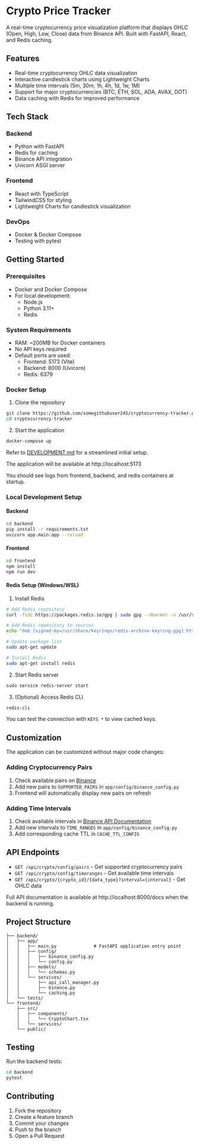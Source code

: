 # Crypto Price Tracker

A real-time cryptocurrency price visualization platform that displays OHLC (Open, High, Low, Close) data from Binance API. Built with FastAPI, React, and Redis caching.

## Features
- Real-time cryptocurrency OHLC data visualization
- Interactive candlestick charts using Lightweight Charts
- Multiple time intervals (5m, 30m, 1h, 4h, 1d, 1w, 1M)
- Support for major cryptocurrencies (BTC, ETH, SOL, ADA, AVAX, DOT)
- Data caching with Redis for improved performance

## Tech Stack

### Backend
- Python with FastAPI
- Redis for caching
- Binance API integration
- Uvicorn ASGI server

### Frontend
- React with TypeScript
- TailwindCSS for styling
- Lightweight Charts for candlestick visualization

### DevOps
- Docker & Docker Compose
- Testing with pytest

## Getting Started

### Prerequisites
- Docker and Docker Compose
- For local development:
  - Node.js
  - Python 3.11+
  - Redis

### System Requirements
- RAM: ~200MB for Docker containers
- No API keys required
- Default ports are used:
  - Frontend: 5173 (Vite)
  - Backend: 8000 (Uvicorn)
  - Redis: 6379

### Docker Setup
1. Clone the repository
```bash
git clone https://github.com/somegithubuser245/cryptocurrency-tracker.git
cd cryptocurrency-tracker
```

2. Start the application
```bash
docker-compose up
```

Refer to [DEVELOPMENT.md](docs/DEVELOPMENT.md) for a streamlined initial setup.

The application will be available at http://localhost:5173

You should see logs from frontend, backend, and redis containers at startup.

### Local Development Setup

#### Backend
```bash
cd backend
pip install -r requirements.txt
uvicorn app.main:app --reload
```

#### Frontend
```bash
cd frontend
npm install
npm run dev
```

#### Redis Setup (Windows/WSL)

1. Install Redis
```bash
# Add Redis repository
curl -fsSL https://packages.redis.io/gpg | sudo gpg --dearmor -o /usr/share/keyrings/redis-archive-keyring.gpg

# Add Redis repository to sources
echo "deb [signed-by=/usr/share/keyrings/redis-archive-keyring.gpg] https://packages.redis.io/deb $(lsb_release -cs) main" | sudo tee /etc/apt/sources.list.d/redis.list

# Update package list
sudo apt-get update

# Install Redis
sudo apt-get install redis
```

2. Start Redis server
```bash
sudo service redis-server start
```

3. (Optional) Access Redis CLI
```bash
redis-cli
```
You can test the connection with `KEYS *` to view cached keys.

## Customization

The application can be customized without major code changes:

### Adding Cryptocurrency Pairs
1. Check available pairs on [Binance](https://binance.com)
2. Add new pairs to `SUPPORTED_PAIRS` in `app/config/binance_config.py`
3. Frontend will automatically display new pairs on refresh

### Adding Time Intervals
1. Check available intervals in [Binance API Documentation](https://developers.binance.com/docs/binance-spot-api-docs/rest-api/market-data-endpoints)
2. Add new intervals to `TIME_RANGES` in `app/config/binance_config.py`
3. Add corresponding cache TTL in `CACHE_TTL_CONFIG`

## API Endpoints

- `GET /api/crypto/config/pairs` - Get supported cryptocurrency pairs
- `GET /api/crypto/config/timeranges` - Get available time intervals
- `GET /api/crypto/{crypto_id}/{data_type}?interval={interval}` - Get OHLC data

Full API documentation is available at http://localhost:8000/docs when the backend is running.

## Project Structure
```
├── backend/
│   ├── app/
│   │   ├── main.py              # FastAPI application entry point
│   │   ├── config/
│   │   │   ├── binance_config.py
│   │   │   └── config.py
│   │   ├── models/
│   │   │   └── schemas.py
│   │   └── services/
│   │       ├── api_call_manager.py
│   │       ├── binance.py
│   │       └── caching.py
│   └── tests/
└── frontend/
    ├── src/
    │   ├── components/
    │   │   └── CryptoChart.tsx
    │   └── services/
    └── public/
```

## Testing

Run the backend tests:
```bash
cd backend
pytest
```

## Contributing

1. Fork the repository
2. Create a feature branch
3. Commit your changes
4. Push to the branch
5. Open a Pull Request